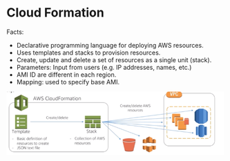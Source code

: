 # Cloud Formation

Facts:
- Declarative programming language for deploying AWS resources.
- Uses templates and stacks to provision resources.
- Create, update and delete a set of resources as a single unit (stack).
- Parameters: Input from users (e.g. IP addresses, names, etc.)
- AMI ID are different in each region.
- Mapping: used to specify base AMI.

![CloudFormation](/images/cloudformation.png)